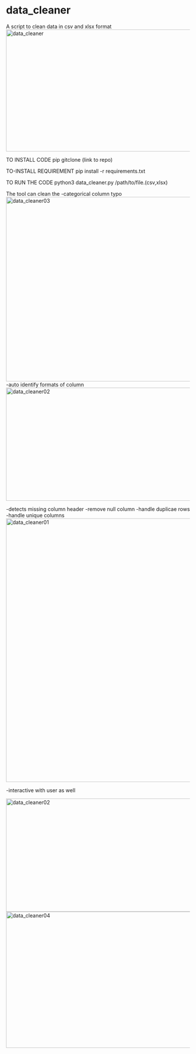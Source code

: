 # data_cleaner
A script to clean data in csv and xlsx format
<img width="957" height="333" alt="data_cleaner" src="https://github.com/user-attachments/assets/7091ce27-8b12-4436-8424-c72e7a69168d" />


TO INSTALL CODE
  pip gitclone (link to repo)

TO-INSTALL REQUIREMENT
  pip install -r requirements.txt

TO RUN THE CODE
  python3 data_cleaner.py /path/to/file.(csv,xlsx)

The tool can clean the 
-categorical column typo 
<img width="963" height="504" alt="data_cleaner03" src="https://github.com/user-attachments/assets/df8ccb7f-695d-4a7a-9d7e-0d7dca884bbf" />
-auto identify formats of column
<img width="959" height="309" alt="data_cleaner02" src="https://github.com/user-attachments/assets/c077ffba-7992-4aa2-a373-d04be6cbee5a" />

-detects missing column header
-remove null column
-handle duplicae rows
-handle unique columns
<img width="534" height="720" alt="data_cleaner01" src="https://github.com/user-attachments/assets/531ab7fd-107c-42f5-8f67-6e0100fbd886" />

-interactive with user as well

<img width="959" height="309" alt="data_cleaner02" src="https://github.com/user-attachments/assets/dd586a9f-da09-4cca-8121-0ed47836cc16" />

<img width="963" height="372" alt="data_cleaner04" src="https://github.com/user-attachments/assets/28ff5849-c0c9-4c30-b538-5599c4865c09" />
